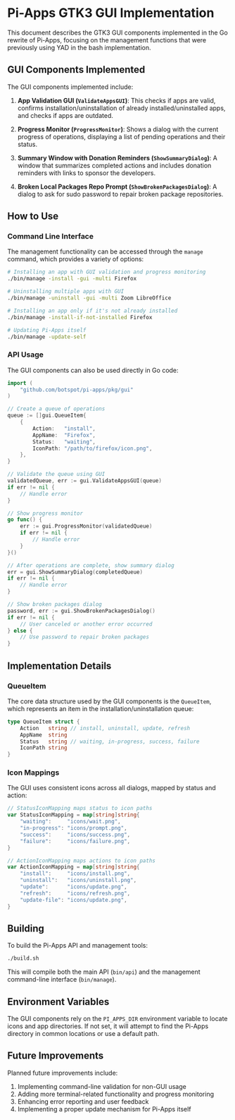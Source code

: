 # Pi-Apps GTK3 GUI Implementation

This document describes the GTK3 GUI components implemented in the Go rewrite of Pi-Apps, focusing on the management functions that were previously using YAD in the bash implementation.

## GUI Components Implemented

The GUI components implemented include:

1. **App Validation GUI (`ValidateAppsGUI`)**: This checks if apps are valid, confirms installation/uninstallation of already installed/uninstalled apps, and checks if apps are outdated.

2. **Progress Monitor (`ProgressMonitor`)**: Shows a dialog with the current progress of operations, displaying a list of pending operations and their status.

3. **Summary Window with Donation Reminders (`ShowSummaryDialog`)**: A window that summarizes completed actions and includes donation reminders with links to sponsor the developers.

4. **Broken Local Packages Repo Prompt (`ShowBrokenPackagesDialog`)**: A dialog to ask for sudo password to repair broken package repositories.

## How to Use

### Command Line Interface

The management functionality can be accessed through the `manage` command, which provides a variety of options:

```bash
# Installing an app with GUI validation and progress monitoring
./bin/manage -install -gui -multi Firefox

# Uninstalling multiple apps with GUI
./bin/manage -uninstall -gui -multi Zoom LibreOffice

# Installing an app only if it's not already installed
./bin/manage -install-if-not-installed Firefox

# Updating Pi-Apps itself
./bin/manage -update-self
```

### API Usage

The GUI components can also be used directly in Go code:

```go
import (
    "github.com/botspot/pi-apps/pkg/gui"
)

// Create a queue of operations
queue := []gui.QueueItem{
    {
        Action:   "install",
        AppName:  "Firefox",
        Status:   "waiting",
        IconPath: "/path/to/firefox/icon.png",
    },
}

// Validate the queue using GUI
validatedQueue, err := gui.ValidateAppsGUI(queue)
if err != nil {
    // Handle error
}

// Show progress monitor
go func() {
    err := gui.ProgressMonitor(validatedQueue)
    if err != nil {
        // Handle error
    }
}()

// After operations are complete, show summary dialog
err = gui.ShowSummaryDialog(completedQueue)
if err != nil {
    // Handle error
}

// Show broken packages dialog
password, err := gui.ShowBrokenPackagesDialog()
if err != nil {
    // User canceled or another error occurred
} else {
    // Use password to repair broken packages
}
```

## Implementation Details

### QueueItem

The core data structure used by the GUI components is the `QueueItem`, which represents an item in the installation/uninstallation queue:

```go
type QueueItem struct {
    Action   string // install, uninstall, update, refresh
    AppName  string
    Status   string // waiting, in-progress, success, failure
    IconPath string
}
```

### Icon Mappings

The GUI uses consistent icons across all dialogs, mapped by status and action:

```go
// StatusIconMapping maps status to icon paths
var StatusIconMapping = map[string]string{
    "waiting":     "icons/wait.png",
    "in-progress": "icons/prompt.png",
    "success":     "icons/success.png",
    "failure":     "icons/failure.png",
}

// ActionIconMapping maps actions to icon paths
var ActionIconMapping = map[string]string{
    "install":     "icons/install.png",
    "uninstall":   "icons/uninstall.png",
    "update":      "icons/update.png",
    "refresh":     "icons/refresh.png",
    "update-file": "icons/update.png",
}
```

## Building

To build the Pi-Apps API and management tools:

```bash
./build.sh
```

This will compile both the main API (`bin/api`) and the management command-line interface (`bin/manage`).

## Environment Variables

The GUI components rely on the `PI_APPS_DIR` environment variable to locate icons and app directories. If not set, it will attempt to find the Pi-Apps directory in common locations or use a default path.

## Future Improvements

Planned future improvements include:

1. Implementing command-line validation for non-GUI usage
2. Adding more terminal-related functionality and progress monitoring
3. Enhancing error reporting and user feedback
4. Implementing a proper update mechanism for Pi-Apps itself 